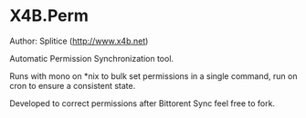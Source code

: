 X4B.Perm
========
Author: Splitice (http://www.x4b.net)

Automatic Permission Synchronization tool.

Runs with mono on *nix to bulk set permissions in a single command, run on cron to ensure a consistent state.

Developed to correct permissions after Bittorent Sync feel free to fork.
